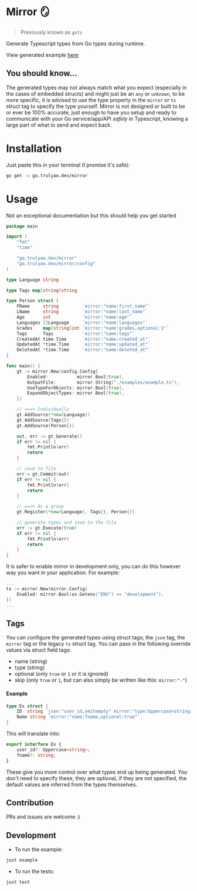 # Mirror 🪞

> Previously known as `gots`

Generate Typescript types from Go types during runtime.

View generated example [here](./examples/example.ts)

## You should know...

The generated types may not always match what you expect (especially in the cases of embedded structs) and might just be an `any` or `unknown`, to be more specific, it is advised to use the type property in the `mirror` or `ts` struct tag to specify the type yourself. Mirror is not designed or built to be or ever be 100% accurate, just enough to have you setup and ready to communicate with your Go service/app/API _safely_ in Typescript, knowing a large part of what to send and expect back.

# Installation

Just paste this in your terminal (I promise it's safe):

```bash
go get -u go.trulyao.dev/mirror
```

# Usage

Not an exceptional documentation but this should help you get started

```go
package main

import (
	"fmt"
	"time"

	"go.trulyao.dev/mirror"
	"go.trulyao.dev/mirror/config"
)

type Language string

type Tags map[string]string

type Person struct {
	FName     string         `mirror:"name:first_name"`
	LName     string         `mirror:"name:last_name"`
	Age       int            `mirror:"name:age"`
	Languages []Language     `mirror:"name:languages"`
	Grades    map[string]int `mirror:"name:grades,optional:1"`
	Tags      Tags           `mirror:"name:tags"`
	CreatedAt time.Time      `mirror:"name:created_at"`
	UpdatedAt *time.Time     `mirror:"name:updated_at"`
	DeletedAt *time.Time     `mirror:"name:deleted_at"`
}

func main() {
	gt := mirror.New(config.Config{
		Enabled:           mirror.Bool(true),
		OutputFile:        mirror.String("./examples/example.ts"),
		UseTypeForObjects: mirror.Bool(true),
		ExpandObjectTypes: mirror.Bool(true),
	})

	// ===> Individually
	gt.AddSource(*new(Language))
	gt.AddSource(Tags{})
	gt.AddSource(Person{})

	out, err := gt.Generate()
	if err != nil {
		fmt.Println(err)
		return
	}

	// save to file
	err = gt.Commit(out)
	if err != nil {
		fmt.Println(err)
		return
	}

	// ===> As a group
	gt.Register(*new(Language), Tags{}, Person{})

	// generate types and save to the file
	err := gt.Execute(true)
	if err != nil {
		fmt.Println(err)
		return
	}
}
```

It is safer to enable mirror in development only, you can do this however way you want in your application. For example:

```go
...
ts := mirror.New(mirror.Config{
	Enabled: mirror.Bool(os.Getenv("ENV") == "development"),
})
...
```

## Tags

You can configure the generated types using struct tags; the `json` tag, the `mirror` tag or the legacy `ts` struct tag. You can pass in the following override values via struct field tags:

- name (string)
- type (string)
- optional (only `true` or `1` or it is ignored)
- skip (only `true` or `1`, but can also simply be written like this: `mirror:"-"`)

#### Example

```go
type Ex struct {
	ID	string `json:"user_id,omitempty" mirror:"type:Uppercase<string>"`
	Name string `mirror:"name:fname,optional:true"`
}
```

This will translate into:

```typescript
export interface Ex {
	user_id?: Uppercase<string>;
	fname?: string;
}
```

These give you more control over what types end up being generated. You don't need to specify these, they are optional, if they are not specified, the default values are inferred from the types themselves.

## Contribution

PRs and issues are welcome :)

## Development

- To run the example:

```sh
just example
```

- To run the tests:

```sh
just test
```
